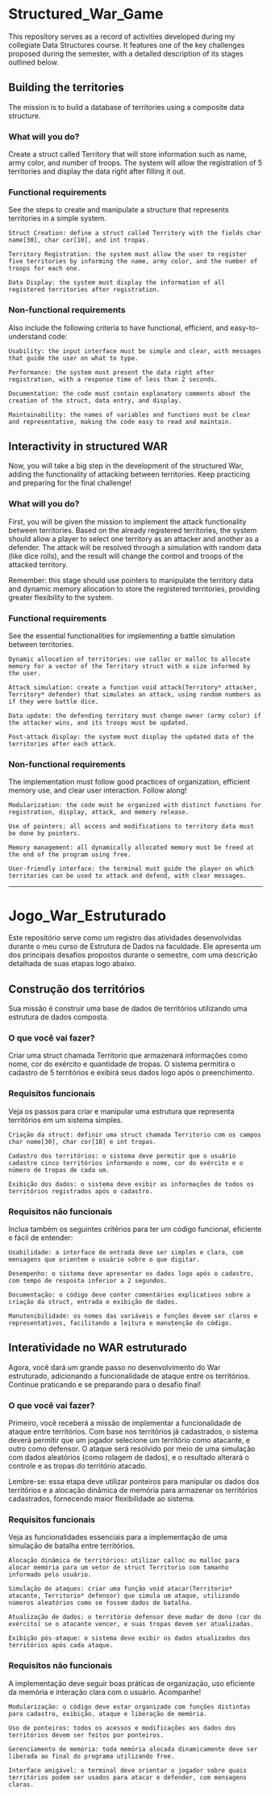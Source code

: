 # Structured_War_Game

This repository serves as a record of activities developed during my collegiate Data Structures course. It features one
of the key challenges proposed during the semester, with a detailed description of its stages outlined below.

## Building the territories

The mission is to build a database of territories using a composite data structure.

### What will you do?

Create a struct called Territory that will store information such as name, army color, and number of troops. The system
will allow the registration of 5 territories and display the data right after filling it out.

### Functional requirements

See the steps to create and manipulate a structure that represents territories in a simple system.

    Struct Creation: define a struct called Territory with the fields char name[30], char cor[10], and int tropas.

    Territory Registration: the system must allow the user to register five territories by informing the name, army color, and the number of troops for each one.

    Data Display: the system must display the information of all registered territories after registration.

### Non-functional requirements

Also include the following criteria to have functional, efficient, and easy-to-understand code:

    Usability: the input interface must be simple and clear, with messages that guide the user on what to type.

    Performance: the system must present the data right after registration, with a response time of less than 2 seconds.

    Documentation: the code must contain explanatory comments about the creation of the struct, data entry, and display.

    Maintainability: the names of variables and functions must be clear and representative, making the code easy to read and maintain.

## Interactivity in structured WAR

Now, you will take a big step in the development of the structured War, adding the functionality of attacking between
territories. Keep practicing and preparing for the final challenge!

### What will you do?

First, you will be given the mission to implement the attack functionality between territories. Based on the already
registered territories, the system should allow a player to select one territory as an attacker and another as a
defender. The attack will be resolved through a simulation with random data (like dice rolls), and the result will
change the control and troops of the attacked territory.

Remember: this stage should use pointers to manipulate the territory data and dynamic memory allocation to store the
registered territories, providing greater flexibility to the system.

### Functional requirements

See the essential functionalities for implementing a battle simulation between territories.

    Dynamic allocation of territories: use calloc or malloc to allocate memory for a vector of the Territory struct with a size informed by the user.

    Attack simulation: create a function void attack(Territory* attacker, Territory* defender) that simulates an attack, using random numbers as if they were battle dice.

    Data update: the defending territory must change owner (army color) if the attacker wins, and its troops must be updated.

    Post-attack display: the system must display the updated data of the territories after each attack.

### Non-functional requirements

The implementation must follow good practices of organization, efficient memory use, and clear user interaction. Follow
along!

    Modularization: the code must be organized with distinct functions for registration, display, attack, and memory release.

    Use of pointers: all access and modifications to territory data must be done by pointers.

    Memory management: all dynamically allocated memory must be freed at the end of the program using free.

    User-friendly interface: the terminal must guide the player on which territories can be used to attack and defend, with clear messages.

---

# Jogo_War_Estruturado

Este repositório serve como um registro das atividades desenvolvidas durante o meu curso de Estrutura de Dados na
faculdade. Ele apresenta um dos principais desafios propostos durante o semestre, com uma descrição detalhada de suas
etapas logo abaixo.

## Construção dos territórios

Sua missão é construir uma base de dados de territórios utilizando uma estrutura de dados composta.

### O que você vai fazer?

Criar uma struct chamada Territorio que armazenará informações como nome, cor do exército e quantidade de tropas. O
sistema permitirá o cadastro de 5 territórios e exibirá seus dados logo após o preenchimento.

### Requisitos funcionais

Veja os passos para criar e manipular uma estrutura que representa territórios em um sistema simples.

    Criação da struct: definir uma struct chamada Territorio com os campos char nome[30], char cor[10] e int tropas.
     
    Cadastro dos territórios: o sistema deve permitir que o usuário cadastre cinco territórios informando o nome, cor do exército e o número de tropas de cada um.
     
    Exibição dos dados: o sistema deve exibir as informações de todos os territórios registrados após o cadastro.

### Requisitos não funcionais

Inclua também os seguintes critérios para ter um código funcional, eficiente e fácil de entender:

    Usabilidade: a interface de entrada deve ser simples e clara, com mensagens que orientem o usuário sobre o que digitar.
     
    Desempenho: o sistema deve apresentar os dados logo após o cadastro, com tempo de resposta inferior a 2 segundos.
     
    Documentação: o código deve conter comentários explicativos sobre a criação da struct, entrada e exibição de dados.
     
    Manutenibilidade: os nomes das variáveis e funções devem ser claros e representativos, facilitando a leitura e manutenção do código.

## Interatividade no WAR estruturado

Agora, você dará um grande passo no desenvolvimento do War estruturado, adicionando a funcionalidade de ataque entre os
territórios. Continue praticando e se preparando para o desafio final!

### O que você vai fazer?

Primeiro, você receberá a missão de implementar a funcionalidade de ataque entre territórios. Com base nos territórios
já cadastrados, o sistema deverá permitir que um jogador selecione um território como atacante, e outro como defensor. O
ataque será resolvido por meio de uma simulação com dados aleatórios (como rolagem de dados), e o resultado alterará o
controle e as tropas do território atacado.

Lembre-se: essa etapa deve utilizar ponteiros para manipular os dados dos territórios e a alocação dinâmica de memória
para armazenar os territórios cadastrados, fornecendo maior flexibilidade ao sistema.

### Requisitos funcionais

Veja as funcionalidades essenciais para a implementação de uma simulação de batalha entre territórios.

    Alocação dinâmica de territórios: utilizar calloc ou malloc para alocar memória para um vetor de struct Territorio com tamanho informado pelo usuário.
     
    Simulação de ataques: criar uma função void atacar(Territorio* atacante, Territorio* defensor) que simula um ataque, utilizando números aleatórios como se fossem dados de batalha.
     
    Atualização de dados: o território defensor deve mudar de dono (cor do exército) se o atacante vencer, e suas tropas devem ser atualizadas.
     
    Exibição pós-ataque: o sistema deve exibir os dados atualizados dos territórios após cada ataque.

### Requisitos não funcionais

A implementação deve seguir boas práticas de organização, uso eficiente da memória e interação clara com o usuário.
Acompanhe!

    Modularização: o código deve estar organizado com funções distintas para cadastro, exibição, ataque e liberação de memória.
     
    Uso de ponteiros: todos os acessos e modificações aos dados dos territórios devem ser feitos por ponteiros.
     
    Gerenciamento de memória: toda memória alocada dinamicamente deve ser liberada ao final do programa utilizando free.
     
    Interface amigável: o terminal deve orientar o jogador sobre quais territórios podem ser usados para atacar e defender, com mensagens claras.